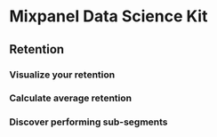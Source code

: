 # Mixpanel Data Science Kit

## Retention

### Visualize your retention

### Calculate average retention

### Discover performing sub-segments
